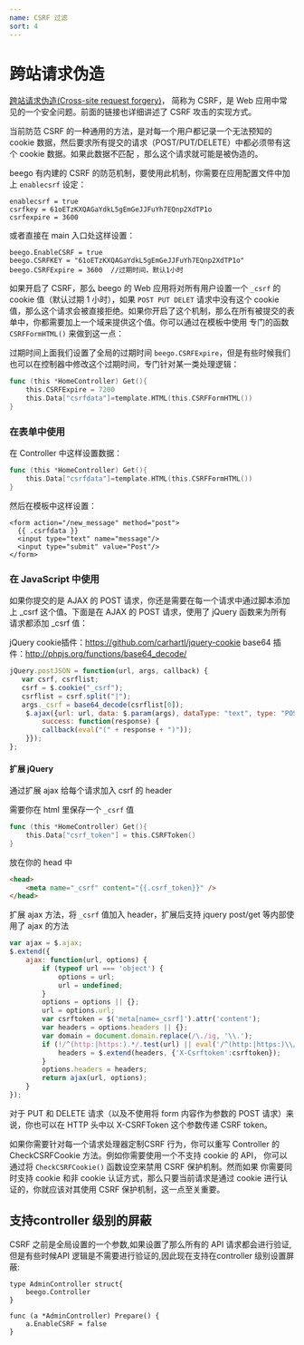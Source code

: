 ```yaml
---
name: CSRF 过滤
sort: 4
---
```


# 跨站请求伪造

[跨站请求伪造(Cross-site request forgery)](http://en.wikipedia.org/wiki/Cross-site_request_forgery)， 简称为 CSRF，是 Web 应用中常见的一个安全问题。前面的链接也详细讲述了 CSRF 攻击的实现方式。

当前防范 CSRF 的一种通用的方法，是对每一个用户都记录一个无法预知的 cookie 数据，然后要求所有提交的请求（POST/PUT/DELETE）中都必须带有这个 cookie 数据。如果此数据不匹配 ，那么这个请求就可能是被伪造的。

beego 有内建的 CSRF 的防范机制，要使用此机制，你需要在应用配置文件中加上 `enablecsrf` 设定：

    enablecsrf = true
    csrfkey = 61oETzKXQAGaYdkL5gEmGeJJFuYh7EQnp2XdTP1o
    csrfexpire = 3600

或者直接在 main 入口处这样设置：

    beego.EnableCSRF = true
    beego.CSRFKEY = "61oETzKXQAGaYdkL5gEmGeJJFuYh7EQnp2XdTP1o"
    beego.CSRFExpire = 3600  //过期时间，默认1小时


如果开启了 CSRF，那么 beego 的 Web 应用将对所有用户设置一个 `_csrf` 的 cookie 值（默认过期 1 小时），如果 `POST PUT DELET` 请求中没有这个 cookie 值，那么这个请求会被直接拒绝。如果你开启了这个机制，那么在所有被提交的表单中，你都需要加上一个域来提供这个值。你可以通过在模板中使用 专门的函数 `CSRFFormHTML()` 来做到这一点：

过期时间上面我们设置了全局的过期时间 `beego.CSRFExpire`，但是有些时候我们也可以在控制器中修改这个过期时间，专门针对某一类处理逻辑：

```go
func (this *HomeController) Get(){
	this.CSRFExpire = 7200
	this.Data["csrfdata"]=template.HTML(this.CSRFFormHTML())
}
```

### 在表单中使用

在 Controller 中这样设置数据：

```go
func (this *HomeController) Get(){
    this.Data["csrfdata"]=template.HTML(this.CSRFFormHTML())
}
```

然后在模板中这样设置：

    <form action="/new_message" method="post">
      {{ .csrfdata }}
      <input type="text" name="message"/>
      <input type="submit" value="Post"/>
    </form>

### 在 JavaScript 中使用

如果你提交的是 AJAX 的 POST 请求，你还是需要在每一个请求中通过脚本添加上 _csrf 这个值。下面是在 AJAX 的 POST 请求，使用了 jQuery 函数来为所有请求都添加 _csrf 值：

jQuery cookie插件：https://github.com/carhartl/jquery-cookie
base64 插件：http://phpjs.org/functions/base64_decode/

```js
jQuery.postJSON = function(url, args, callback) {
   var csrf, csrflist;
   csrf = $.cookie("_csrf");
   csrflist = csrf.split("|");
   args._csrf = base64_decode(csrflist[0]);
    $.ajax({url: url, data: $.param(args), dataType: "text", type: "POST",
        success: function(response) {
        callback(eval("(" + response + ")"));
    }});
};
```

#### 扩展 jQuery

通过扩展 ajax 给每个请求加入 csrf 的 header

需要你在 html 里保存一个 `_csrf` 值

```go
func (this *HomeController) Get(){
    this.Data["csrf_token"] = this.CSRFToken()
}
```

放在你的 head 中

```html
<head>
    <meta name="_csrf" content="{{.csrf_token}}" />
</head>
```

扩展 ajax 方法，将 `_csrf` 值加入 header，扩展后支持 jquery post/get 等内部使用了 ajax 的方法

```js
var ajax = $.ajax;
$.extend({
    ajax: function(url, options) {
        if (typeof url === 'object') {
            options = url;
            url = undefined;
        }
        options = options || {};
        url = options.url;
        var csrftoken = $('meta[name=_csrf]').attr('content');
        var headers = options.headers || {};
        var domain = document.domain.replace(/\./ig, '\\.');
        if (!/^(http:|https:).*/.test(url) || eval('/^(http:|https:)\\/\\/(.+\\.)*' + domain + '.*/').test(url)) {
            headers = $.extend(headers, {'X-Csrftoken':csrftoken});
        }
        options.headers = headers;
        return ajax(url, options);
    }
});
```

对于 PUT 和 DELETE 请求（以及不使用将 form 内容作为参数的 POST 请求）来说，你也可以在 HTTP 头中以 X-CSRFToken 这个参数传递 CSRF token。

如果你需要针对每一个请求处理器定制CSRF 行为，你可以重写 Controller 的 CheckCSRFCookie 方法。例如你需要使用一个不支持 cookie 的 API， 你可以通过将 `CheckCSRFCookie()` 函数设空来禁用 CSRF 保护机制。然而如果 你需要同时支持 cookie 和非 cookie 认证方式，那么只要当前请求是通过 cookie 进行认证的，你就应该对其使用 CSRF 保护机制，这一点至关重要。

## 支持controller 级别的屏蔽

CSRF 之前是全局设置的一个参数,如果设置了那么所有的 API 请求都会进行验证,但是有些时候API 逻辑是不需要进行验证的,因此现在支持在controller 级别设置屏蔽:

```
type AdminController struct{
	beego.Controller
}

func (a *AdminController) Prepare() {
	a.EnableCSRF = false
}
```
